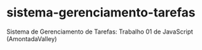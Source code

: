 # sistema-gerenciamento-tarefas
Sistema de Gerenciamento de Tarefas: Trabalho 01 de JavaScript (AmontadaValley)
